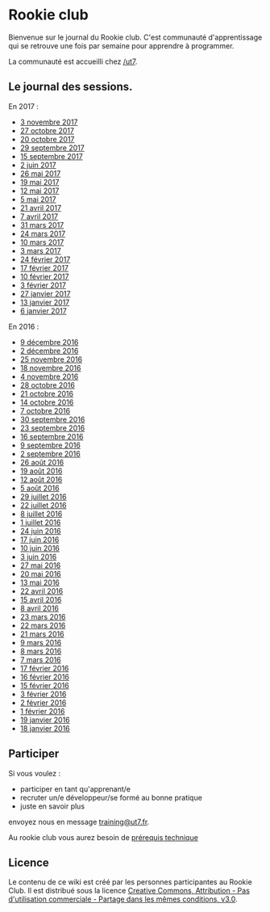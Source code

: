 # Rookie club

Bienvenue sur le journal du Rookie club. C'est communauté d'apprentissage qui se retrouve une fois par semaine pour apprendre à programmer.

La communauté est accueilli chez [/ut7](http://ut7.fr).

## Le journal des sessions.

En 2017 :

- [3 novembre 2017](journaux/20171103.md)
- [27 octobre 2017](journaux/20171027.md)
- [20 octobre 2017](journaux/20171020.md)
- [29 septembre 2017](journaux/20170929.md)
- [15 septembre 2017](journaux/20170915.md)
- [2 juin 2017](journaux/20170602.md)
- [26 mai 2017](journaux/20170526.md)
- [19 mai 2017](journaux/20170519.md)
- [12 mai 2017](journaux/20170512.md)
- [5 mai 2017](journaux/20170505.md)
- [21 avril 2017](journaux/20170421.md)
- [7 avril 2017](journaux/20170407.md)
- [31 mars 2017](journaux/20170331.md)
- [24 mars 2017](journaux/20170324.md)
- [10 mars 2017](journaux/20170310.md)
- [3 mars 2017](journaux/20170303.md)
- [24 février 2017](journaux/20170224.md)
- [17 février 2017](journaux/20170217.md)
- [10 février 2017](journaux/20170210.md)
- [3 février 2017](journaux/20170203.md)
- [27 janvier 2017](journaux/20170127.md)
- [13 janvier 2017](journaux/20170113.md)
- [6 janvier 2017](journaux/20170106.md)


En 2016 :

- [9 décembre 2016](journaux/20161209.md)
- [2 décembre 2016](journaux/20161202.md)
- [25 novembre 2016](journaux/20161125.md)
- [18 novembre 2016](journaux/20161118.md)
- [4 novembre 2016](journaux/20161104.md)
- [28 octobre 2016](journaux/20161028.md)
- [21 octobre 2016](journaux/20161021.md)
- [14 octobre 2016](journaux/20161014.md)
- [7 octobre 2016](journaux/20161007.md)
- [30 septembre 2016](journaux/20160930.md)
- [23 septembre 2016](journaux/20160923.md)
- [16 septembre 2016](journaux/20160916.md)
- [9 septembre 2016](journaux/20160909.md)
- [2 septembre 2016](journaux/20160902.md)
- [26 août 2016](journaux/20160826.md)
- [19 août 2016](journaux/20160819.md)
- [12 août 2016](journaux/20160812.md)
- [5 août 2016](journaux/20160805.md)
- [29 juillet 2016](journaux/20160729.md)
- [22 juillet 2016](journaux/20160722.md)
- [8 juillet 2016](journaux/20160708.md)
- [1 juillet 2016](journaux/20160701.md)
- [24 juin 2016](journaux/20160624.md)
- [17 juin 2016](journaux/20160617.md)
- [10 juin 2016](journaux/20160610.md)
- [3 juin 2016](journaux/20160603.md)
- [27 mai 2016](journaux/20160527.md)
- [20 mai 2016](journaux/20160520.md)
- [13 mai 2016](journaux/20160513.md)
- [22 avril 2016](journaux/20160422.md)
- [15 avril 2016](journaux/20160415.md)
- [8 avril 2016](journaux/20160408.md)
- [23 mars 2016](journaux/20160323.md)
- [22 mars 2016](journaux/20160322.md)
- [21 mars 2016](journaux/20160321.md)
- [9 mars 2016](journaux/20160309.md)
- [8 mars 2016](journaux/20160308.md)
- [7 mars 2016](journaux/20160307.md)
- [17 février 2016](journaux/20160217.md)
- [16 février 2016](journaux/20160216.md)
- [15 février 2016](journaux/20160215.md)
- [3 février 2016](journaux/20160203.md)
- [2 février 2016](journaux/20160202.md)
- [1 février 2016](journaux/20160201.md)
- [19 janvier 2016](journaux/20160119.md)
- [18 janvier 2016](journaux/20160118.md)


## Participer

Si vous voulez :
- participer en tant qu'apprenant/e
- recruter un/e développeur/se formé au bonne pratique
- juste en savoir plus

envoyez nous en message [training@ut7.fr](mailto:training@ut7.fr).

Au rookie club vous aurez besoin de [prérequis technique](Les-prérequis.md)


## Licence

Le contenu de ce wiki est créé par les personnes participantes au Rookie Club.
Il est distribué sous la licence [Creative Commons, Attribution - Pas
d'utilisation commerciale - Partage dans les mêmes conditions,
v3.0](http://creativecommons.org/licenses/by-nc-sa/3.0/fr/).
